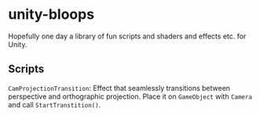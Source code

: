 # unity-bloops

Hopefully one day a library of fun scripts and shaders and effects etc. for Unity.

## Scripts
`CamProjectionTransition`: Effect that seamlessly transitions between perspective and orthographic projection. Place it on `GameObject` with `Camera` and call `StartTranstition()`.
